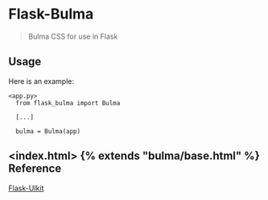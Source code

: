 # Flask-Bulma

> Bulma CSS for use in Flask

Usage
-----

Here is an example:
```
<app.py>
  from flask_bulma import Bulma

  [...]

  bulma = Bulma(app)
```
<index.html>
{% extends "bulma/base.html" %}
Reference
-----

[Flask-UIkit](https://github.com/kwkwc/flask-uikit/)
